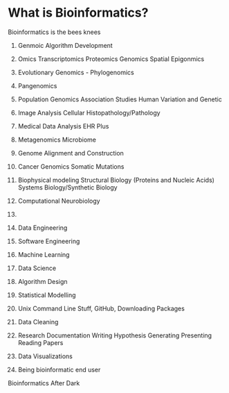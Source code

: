 # What is Bioinformatics?

Bioinformatics is the bees knees

1. Genmoic Algorithm Development
2. Omics
    Transcriptomics
    Proteomics
    Genomics
    Spatial
    Epigonmics
3. Evolutionary Genomics - Phylogenomics
4. Pangenomics
5. Population Genomics
    Association Studies
    Human Variation and Genetic
6. Image Analysis
    Cellular
    Histopathology/Pathology
7. Medical Data Analysis
    EHR Plus
8. Metagenomics
    Microbiome
9. Genome Alignment and Construction
10. Cancer Genomics
    Somatic Mutations
11. Biophysical modeling
    Structural Biology (Proteins and Nucleic Acids)
    Systems Biology/Synthetic Biology
12. Computational Neurobiology
13. 

1. Data Engineering
2. Software Engineering
3. Machine Learning
4. Data Science
5. Algorithm Design
6. Statistical Modelling
7. Unix Command Line Stuff, GitHub, Downloading Packages
8. Data Cleaning
9. Research
    Documentation
    Writing
    Hypothesis Generating
    Presenting
    Reading Papers
10. Data Visualizations
11. Being bioinformatic end user



Bioinformatics After Dark




